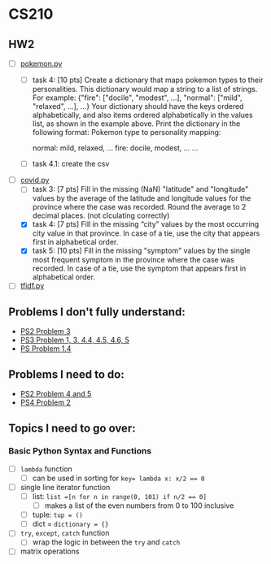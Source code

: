 # CS210
## HW2
- [ ] [pokemon.py](hw/hw2/pokemon.py)
  - [ ] task 4: [10 pts] Create a dictionary that maps pokemon types to their personalities. This dictionary would map a string to a list of strings. For example:
     {"fire": ["docile", "modest", ...], "normal": ["mild", "relaxed", ...],  ...} Your dictionary should have the keys ordered alphabetically, and also items ordered alphabetically in the values list, as shown in the example above.
     Print the dictionary in the following format:
     Pokemon type to personality mapping:

      normal: mild, relaxed, ...
      fire: docile, modest, ...
      ...
  - [ ] task 4.1: create the csv
- [ ] [covid.py](hw/hw2/covid.py)
  - [ ] task 3: [7 pts] Fill in the missing (NaN) "latitude" and "longitude" values by the average of the latitude and longitude values for the province where the case was recorded. Round the average to 2 decimal places. (not clculating correctly)
  - [X] task 4: [7 pts] Fill in the missing “city” values by the most occurring city value in that province. In case of a tie, use the city that appears first in alphabetical order.
  - [X] task 5: [10 pts] Fill in the missing "symptom" values by the single most frequent symptom in the province where the case was recorded. In case of a tie, use the symptom that appears first in alphabetical order.
- [ ] [tfidf.py](hw/hw2/tfidf.py)

## Problems I don't fully understand:
- [PS2 Problem 3](recitation/ps2.ipynb)
- [PS3 Problem 1, 3, 4.4, 4.5, 4.6, 5](recitation/ps3.ipynb)
- [PS Problem 1.4](recitation/ps5.ipynb)

## Problems I need to do:
- [PS2 Problem 4 and 5](recitation/ps2.ipynb)
- [PS4 Problem 2](recitation/ps4.ipynb)

## Topics I need to go over:

### Basic Python Syntax and Functions
- [ ] `lambda` function
  - [ ] can be used in sorting for `key= lambda x: x/2 == 0`
- [ ] single line iterator function
  - [ ] list: `list =[n for n in range(0, 101) if n/2 == 0]`
    - [ ] makes a list of the even numbers from 0 to 100 inclusive
  - [ ] tuple: `tup = ()`
  - [ ] dict = `dictionary = {}`
- [ ] `try`, `except`, `catch` function
  - [ ] wrap the logic in between the `try` and `catch`
- [ ] matrix operations